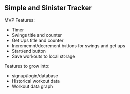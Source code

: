 ## Simple and Sinister Tracker

  MVP Features: 

  - Timer 
  - Swings title and counter
  - Get Ups title and counter
  - Incrememnt/decrement buttons for swings and get ups
  - Start/end button
  - Save workouts to local storage
    
  Features to grow into: 

  - signup/login/database
  - Historical workout data
  - Workout data graph